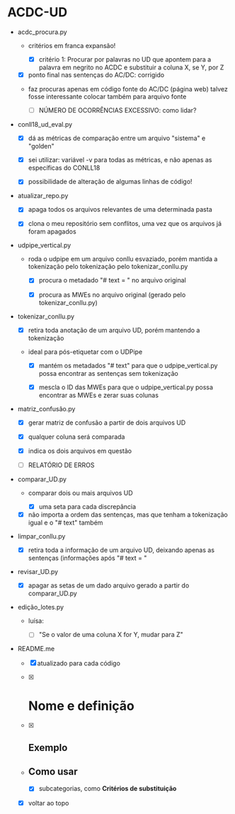 # ACDC-UD

  - acdc_procura.py

    - critérios
      em franca expansão!

      - [x] critério 1: Procurar por palavras no UD que apontem para a palavra em negrito no ACDC e substituir a coluna X, se Y, por Z

    - [x] ponto final nas sentenças do AC/DC: corrigido

    - faz procuras apenas em código fonte do AC/DC (página web)
       talvez fosse interessante colocar também para arquivo fonte

      - [ ] NÚMERO DE OCORRÊNCIAS EXCESSIVO: como lidar?

  - conll18_ud_eval.py

    - [x] dá as métricas de comparação entre um arquivo "sistema" e "golden"

    - [x] sei utilizar: variável -v para todas as métricas, e não apenas as específicas do CONLL18

    - [x] possibilidade de alteração de algumas linhas de código!

  - atualizar_repo.py

    - [x] apaga todos os arquivos relevantes de uma determinada pasta

    - [x] clona o meu repositório sem conflitos, uma vez que os arquivos já foram apagados

  - udpipe_vertical.py

    - roda o udpipe em um arquivo conllu esvaziado, porém mantida a tokenização pelo tokenização pelo tokenizar_conllu.py

      - [x] procura o metadado "# text = " no arquivo original

      - [x] procura as MWEs no arquivo original (gerado pelo tokenizar_conllu.py)

  - tokenizar_conllu.py

    - [x] retira toda anotação de um arquivo UD, porém mantendo a tokenização

    - ideal para pós-etiquetar com o UDPipe 

      - [x] mantém os metadados "# text" para que o udpipe_vertical.py possa encontrar as sentenças sem tokenização

      - [x] mescla o ID das MWEs para que o udpipe_vertical.py possa encontrar as MWEs e zerar suas colunas

  - matriz_confusão.py

    - [x] gerar matriz de confusão a partir de dois arquivos UD

    - [x] qualquer coluna será comparada

    - [x] indica os dois arquivos em questão

    - [ ] RELATÓRIO DE ERROS 

  - comparar_UD.py

    - comparar dois ou mais arquivos UD

      - [x] uma seta para cada discrepância

    - [x] não importa a ordem das sentenças, mas que tenham a tokenização igual e o "# text" também

  - limpar_conllu.py

    - [x] retira toda a informação de um arquivo UD, deixando apenas as sentenças (informações após "# text = "

  - revisar_UD.py

    - [x] apagar as setas de um dado arquivo gerado a partir do comparar_UD.py

  - edição_lotes.py

    - luísa:

      - [ ] "Se o valor de uma coluna X for Y, mudar para Z"

  - README.me

    - [x] atualizado para cada código

    - [x] # Nome e definição

    - [x] ## Exemplo

    - ## Como usar

      - [x] subcategorias, como **Critérios de substituição**

    - [x] voltar ao topo


